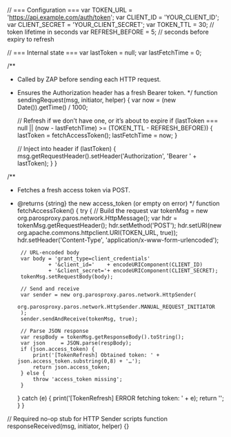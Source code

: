 // === Configuration ===
var TOKEN_URL      = 'https://api.example.com/auth/token';
var CLIENT_ID      = 'YOUR_CLIENT_ID';
var CLIENT_SECRET  = 'YOUR_CLIENT_SECRET';
var TOKEN_TTL      = 30;   // token lifetime in seconds
var REFRESH_BEFORE = 5;    // seconds before expiry to refresh

// === Internal state ===
var lastToken     = null;
var lastFetchTime = 0;

/**
 * Called by ZAP before sending each HTTP request.
 * Ensures the Authorization header has a fresh Bearer token.
 */
function sendingRequest(msg, initiator, helper) {
    var now = (new Date()).getTime() / 1000;

    // Refresh if we don’t have one, or it’s about to expire
    if (lastToken === null || (now - lastFetchTime) >= (TOKEN_TTL - REFRESH_BEFORE)) {
        lastToken     = fetchAccessToken();
        lastFetchTime = now;
    }

    // Inject into header
    if (lastToken) {
        msg.getRequestHeader().setHeader('Authorization', 'Bearer ' + lastToken);
    }
}

/**
 * Fetches a fresh access token via POST.
 * @returns {string} the new access_token (or empty on error)
 */
function fetchAccessToken() {
    try {
        // Build the request
        var tokenMsg = new org.parosproxy.paros.network.HttpMessage();
        var hdr      = tokenMsg.getRequestHeader();
        hdr.setMethod('POST');
        hdr.setURI(new org.apache.commons.httpclient.URI(TOKEN_URL, true));
        hdr.setHeader('Content-Type', 'application/x-www-form-urlencoded');

        // URL‑encoded body
        var body = 'grant_type=client_credentials'
                 + '&client_id='    + encodeURIComponent(CLIENT_ID)
                 + '&client_secret='+ encodeURIComponent(CLIENT_SECRET);
        tokenMsg.setRequestBody(body);

        // Send and receive
        var sender = new org.parosproxy.paros.network.HttpSender(
            org.parosproxy.paros.network.HttpSender.MANUAL_REQUEST_INITIATOR
        );
        sender.sendAndReceive(tokenMsg, true);

        // Parse JSON response
        var respBody = tokenMsg.getResponseBody().toString();
        var json     = JSON.parse(respBody);
        if (json.access_token) {
            print('[TokenRefresh] Obtained token: ' + json.access_token.substring(0,8) + '…');
            return json.access_token;
        } else {
            throw 'access_token missing';
        }
    } catch (e) {
        print('[TokenRefresh] ERROR fetching token: ' + e);
        return '';
    }
}

// Required no-op stub for HTTP Sender scripts
function responseReceived(msg, initiator, helper) {}
